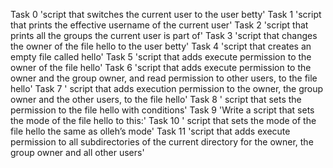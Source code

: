 Task 0 'script that switches the current user to the user betty'
Task 1 'script that prints the effective username of the current user'
Task 2 'script that prints all the groups the current user is part of'
Task 3 'script that changes the owner of the file hello to the user betty'
Task 4 'script that creates an empty file called hello'
Task 5 'script that adds execute permission to the owner of the file hello'
Task 6 'script that adds execute permission to the owner and the group owner, and read permission to other users, to the file hello'
Task 7 ' script that adds execution permission to the owner, the group owner and the other users, to the file hello'
Task 8 ' script that sets the permission to the file hello with conditions'
Task 9 'Write a script that sets the mode of the file hello to this:'
Task 10 ' script that sets the mode of the file hello the same as olleh’s mode'
Task 11 'script that adds execute permission to all subdirectories of the current directory for the owner, the group owner and all other users'
